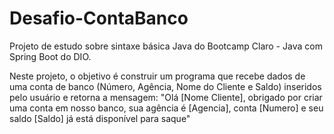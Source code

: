 # Desafio-ContaBanco
Projeto de estudo sobre sintaxe básica Java do Bootcamp Claro - Java com Spring Boot do DIO.

Neste projeto, o objetivo é construir um programa que recebe dados de uma conta de banco (Número, Agência, Nome do Cliente e Saldo) inseridos pelo usuário e retorna a mensagem: "Olá [Nome Cliente], obrigado por criar uma conta em nosso banco, sua agência é [Agencia], conta [Numero] e seu saldo [Saldo] já está disponível para saque"
